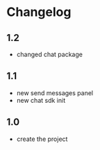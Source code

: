 # Changelog

## 1.2
- changed chat package

## 1.1
- new send messages panel
- new chat sdk init

## 1.0
- create the project